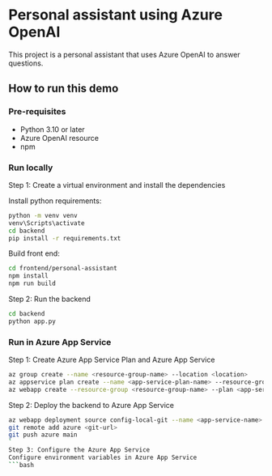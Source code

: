 # Personal assistant using Azure OpenAI

This project is a personal assistant that uses Azure OpenAI to answer questions. 

## How to run this demo

### Pre-requisites

* Python 3.10 or later
* Azure OpenAI resource
* npm

### Run locally

Step 1: Create a virtual environment and install the dependencies

Install python requirements:
```bash
python -m venv venv
venv\Scripts\activate
cd backend
pip install -r requirements.txt
```
Build front end:
```bash
cd frontend/personal-assistant
npm install
npm run build
```
Step 2: Run the backend
```bash
cd backend
python app.py
```

### Run in Azure App Service
Step 1: Create Azure App Service Plan and Azure App Service
```bash
az group create --name <resource-group-name> --location <location>
az appservice plan create --name <app-service-plan-name> --resource-group <resource-group-name> --sku B1 --is-linux
az webapp create --resource-group <resource-group-name> --plan <app-service-plan-name> --name <app-service-name> --runtime "PYTHON|3.10"
```
Step 2: Deploy the backend to Azure App Service
```bash
az webapp deployment source config-local-git --name <app-service-name> --resource-group <resource-group-name>
git remote add azure <git-url>
git push azure main
`
Step 3: Configure the Azure App Service
Configure environment variables in Azure App Service
```bash
```



